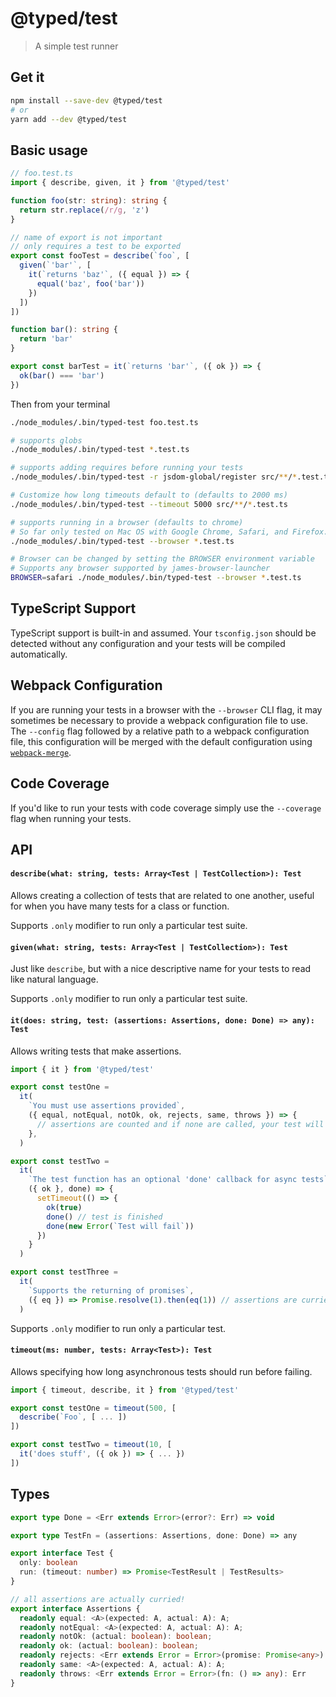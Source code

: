# @typed/test

> A simple test runner

## Get it
```sh
npm install --save-dev @typed/test
# or
yarn add --dev @typed/test
```

## Basic usage

```typescript
// foo.test.ts
import { describe, given, it } from '@typed/test'

function foo(str: string): string {
  return str.replace(/r/g, 'z')
}

// name of export is not important
// only requires a test to be exported
export const fooTest = describe(`foo`, [
  given(`'bar'`, [
    it(`returns 'baz'`, ({ equal }) => {
      equal('baz', foo('bar'))
    })
  ])
])

function bar(): string {
  return 'bar'
}

export const barTest = it(`returns 'bar'`, ({ ok }) => {
  ok(bar() === 'bar')
})
```

Then from your terminal

```sh
./node_modules/.bin/typed-test foo.test.ts

# supports globs
./node_modules/.bin/typed-test *.test.ts

# supports adding requires before running your tests
./node_modules/.bin/typed-test -r jsdom-global/register src/**/*.test.ts

# Customize how long timeouts default to (defaults to 2000 ms)
./node_modules/.bin/typed-test --timeout 5000 src/**/*.test.ts

# supports running in a browser (defaults to chrome)
# So far only tested on Mac OS with Google Chrome, Safari, and Firefox.
./node_modules/.bin/typed-test --browser *.test.ts

# Browser can be changed by setting the BROWSER environment variable
# Supports any browser supported by james-browser-launcher 
BROWSER=safari ./node_modules/.bin/typed-test --browser *.test.ts
```

## TypeScript Support

TypeScript support is built-in and assumed. Your `tsconfig.json` should be
detected without any configuration and your tests will be compiled automatically.

## Webpack Configuration

If you are running your tests in a browser with the `--browser` CLI flag, it may
sometimes be necessary to provide a webpack configuration file to use. The
`--config` flag followed by a relative path to a webpack configuration file, this 
configuration will be merged with the default configuration using [`webpack-merge`](https://github.com/survivejs/webpack-merge).

## Code Coverage 

If you'd like to run your tests with code coverage simply use the `--coverage`
flag when running your tests.

## API

#### `describe(what: string, tests: Array<Test | TestCollection>): Test`

Allows creating a collection of tests that are related to one another, useful
for when you have many tests for a class or function.

Supports `.only` modifier to run only a particular test suite.

#### `given(what: string, tests: Array<Test | TestCollection>): Test`

Just like `describe`, but with a nice descriptive name for your tests to read
like natural language.

Supports `.only` modifier to run only a particular test suite.

#### `it(does: string, test: (assertions: Assertions, done: Done) => any): Test`

Allows writing tests that make assertions.

```typescript
import { it } from '@typed/test'

export const testOne =
  it(
    `You must use assertions provided`,
    ({ equal, notEqual, notOk, ok, rejects, same, throws }) => {
      // assertions are counted and if none are called, your test will fail
    },
  )

export const testTwo =
  it(
    `The test function has an optional 'done' callback for async tests`,
    ({ ok }, done) => {
      setTimeout(() => {
        ok(true)
        done() // test is finished
        done(new Error(`Test will fail`))
      })
    }
  )

export const testThree =
  it(
    `Supports the returning of promises`,
    ({ eq }) => Promise.resolve(1).then(eq(1)) // assertions are curried!
  )
```

Supports `.only` modifier to run only a particular test.

#### `timeout(ms: number, tests: Array<Test>): Test`

Allows specifying how long asynchronous tests should run before failing.

```typescript
import { timeout, describe, it } from '@typed/test'

export const testOne = timeout(500, [
  describe(`Foo`, [ ... ])
])

export const testTwo = timeout(10, [
  it('does stuff', ({ ok }) => { ... })
])
```

## Types

```typescript
export type Done = <Err extends Error>(error?: Err) => void

export type TestFn = (assertions: Assertions, done: Done) => any

export interface Test {
  only: boolean
  run: (timeout: number) => Promise<TestResult | TestResults>
}

// all assertions are actually curried!
export interface Assertions {
  readonly equal: <A>(expected: A, actual: A): A;
  readonly notEqual: <A>(expected: A, actual: A): A;
  readonly notOk: (actual: boolean): boolean;
  readonly ok: (actual: boolean): boolean;
  readonly rejects: <Err extends Error = Error>(promise: Promise<any>) => Promise<Err>;
  readonly same: <A>(expected: A, actual: A): A;
  readonly throws: <Err extends Error = Error>(fn: () => any): Err
}

```